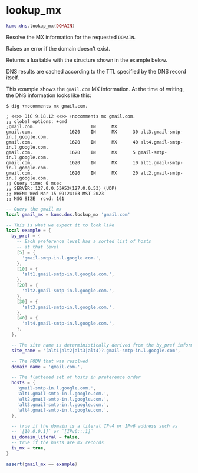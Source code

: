 # lookup_mx

```lua
kumo.dns.lookup_mx(DOMAIN)
```

Resolve the MX information for the requested `DOMAIN`.

Raises an error if the domain doesn't exist.

Returns a lua table with the structure shown in the example below.

DNS results are cached according to the TTL specified by the DNS record itself.

This example shows the `gmail.com` MX information.  At the time of writing, the
DNS information looks like this:

```console
$ dig +nocomments mx gmail.com.

; <<>> DiG 9.18.12 <<>> +nocomments mx gmail.com.
;; global options: +cmd
;gmail.com.                     IN      MX
gmail.com.              1620    IN      MX      30 alt3.gmail-smtp-in.l.google.com.
gmail.com.              1620    IN      MX      40 alt4.gmail-smtp-in.l.google.com.
gmail.com.              1620    IN      MX      5 gmail-smtp-in.l.google.com.
gmail.com.              1620    IN      MX      10 alt1.gmail-smtp-in.l.google.com.
gmail.com.              1620    IN      MX      20 alt2.gmail-smtp-in.l.google.com.
;; Query time: 0 msec
;; SERVER: 127.0.0.53#53(127.0.0.53) (UDP)
;; WHEN: Wed Mar 15 09:24:03 MST 2023
;; MSG SIZE  rcvd: 161
```

```lua
-- Query the gmail mx
local gmail_mx = kumo.dns.lookup_mx 'gmail.com'

-- This is what we expect it to look like
local example = {
  by_pref = {
    -- Each preference level has a sorted list of hosts
    -- at that level
    [5] = {
      'gmail-smtp-in.l.google.com.',
    },
    [10] = {
      'alt1.gmail-smtp-in.l.google.com.',
    },
    [20] = {
      'alt2.gmail-smtp-in.l.google.com.',
    },
    [30] = {
      'alt3.gmail-smtp-in.l.google.com.',
    },
    [40] = {
      'alt4.gmail-smtp-in.l.google.com.',
    },
  },

  -- The site name is deterministically derived from the by_pref information
  site_name = '(alt1|alt2|alt3|alt4)?.gmail-smtp-in.l.google.com',

  -- The FQDN that was resolved
  domain_name = 'gmail.com.',

  -- The flattened set of hosts in preference order
  hosts = {
    'gmail-smtp-in.l.google.com.',
    'alt1.gmail-smtp-in.l.google.com.',
    'alt2.gmail-smtp-in.l.google.com.',
    'alt3.gmail-smtp-in.l.google.com.',
    'alt4.gmail-smtp-in.l.google.com.',
  },

  -- true if the domain is a literal IPv4 or IPv6 address such as
  -- `[10.0.0.1]` or `[IPv6:::1]`
  is_domain_literal = false,
  -- true if the hosts are mx records
  is_mx = true,
}

assert(gmail_mx == example)
```
